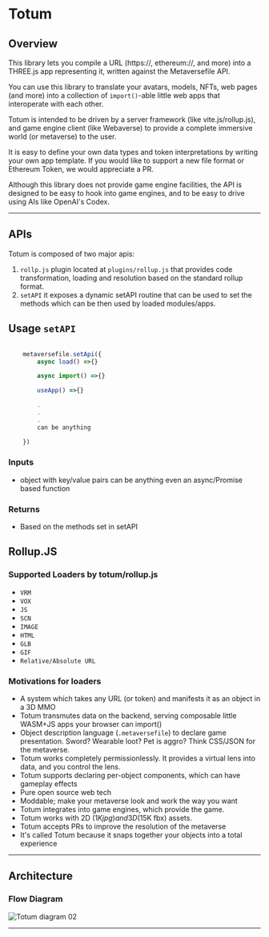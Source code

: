 # Totum

## Overview

This library lets you compile a URL (https://, ethereum://, and more) into a THREE.js app representing it, written against the Metaversefile API. 

You can use this library to translate your avatars, models, NFTs, web pages (and more) into a collection of `import()`-able little web apps that interoperate with each other.

Totum is intended to be driven by a server framework (like vite.js/rollup.js), and game engine client (like Webaverse) to provide a complete immersive world (or metaverse) to the user.

It is easy to define your own data types and token interpretations by writing your own app template. If you would like to support a new file format or Ethereum Token, we would appreciate a PR.

Although this library does not provide game engine facilities, the API is designed to be easy to hook into game engines, and to be easy to drive using AIs like OpenAI's Codex.

---


## APIs

Totum is composed of two major apis:

1. `rollp.js` plugin located at `plugins/rollup.js` that provides code transformation, loading and resolution based on the standard rollup format. 
2. `setAPI` it exposes a dynamic setAPI routine that can be used to set the methods which can be then used by loaded modules/apps.


## Usage `setAPI`

```js

	metaversefile.setApi({
		async load() =>{}

		async import() =>{}

		useApp() =>{}

		.
		.
		.
		can be anything

	})

```

### Inputs 
* object with key/value pairs can be anything even an async/Promise based function

### Returns 
* Based on the methods set in setAPI


## Rollup.JS

### Supported Loaders by totum/rollup.js 

* `VRM`
* `VOX`
* `JS`
* `SCN`
* `IMAGE`
* `HTML`
* `GLB`
* `GIF`
* `Relative/Absolute URL`


### Motivations for loaders

- A system which takes any URL (or token) and manifests it as an object in a 3D MMO
- Totum transmutes data on the backend, serving composable little WASM+JS apps your browser can import()
- Object description language (`.metaversefile`) to declare game presentation. Sword? Wearable loot? Pet is aggro? Think CSS/JSON for the metaverse.
- Totum works completely permissionlessly. It provides a virtual lens into data, and you control the lens.
- Totum supports declaring per-object components, which can have gameplay effects
- Pure open source web tech
- Moddable; make your metaverse look and work the way you want
- Totum integrates into game engines, which provide the game.
- Totum works with 2D ($1K jpg) and 3D ($15K fbx) assets.
- Totum accepts PRs to improve the resolution of the metaverse
- It's called Totum because it snaps together your objects into a total experience

---
## Architecture

### Flow Diagram

![Totum diagram 02](https://user-images.githubusercontent.com/51108458/144339720-354aa56d-aa61-4e96-b49c-bf9e652d1f48.png)



---
